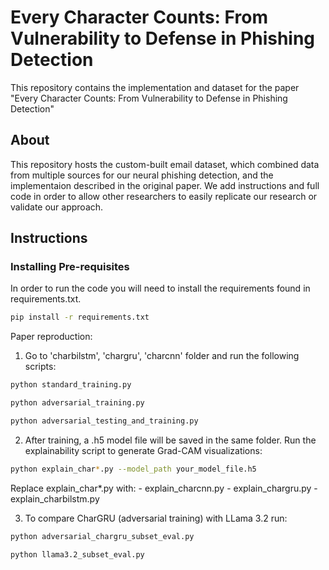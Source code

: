 # Every Character Counts: From Vulnerability to Defense in Phishing Detection

This repository contains the implementation and dataset for the paper "Every Character Counts: From Vulnerability to Defense in Phishing Detection"

## About 

This repository hosts the custom-built email dataset, which combined data from multiple sources for our neural phishing detection, and the implementaion described in the original paper. We add instructions and full code in order to allow other researchers to easily replicate our research or validate our approach. 

## Instructions

### Installing Pre-requisites

In order to run the code you will need to install the requirements found in requirements.txt.

```bash
pip install -r requirements.txt
```

Paper reproduction:
1. Go to 'charbilstm', 'chargru', 'charcnn' folder and run the following scripts:  

```bash
python standard_training.py

python adversarial_training.py  

python adversarial_testing_and_training.py
```

2. After training, a .h5 model file will be saved in the same folder. Run the explainability script to generate Grad-CAM visualizations:

```bash
python explain_char*.py --model_path your_model_file.h5
```

Replace explain_char*.py with:
    - explain_charcnn.py
    - explain_chargru.py
    - explain_charbilstm.py

3. To compare CharGRU (adversarial training) with LLama 3.2 run:

```bash
python adversarial_chargru_subset_eval.py
```

```bash
python llama3.2_subset_eval.py
```
